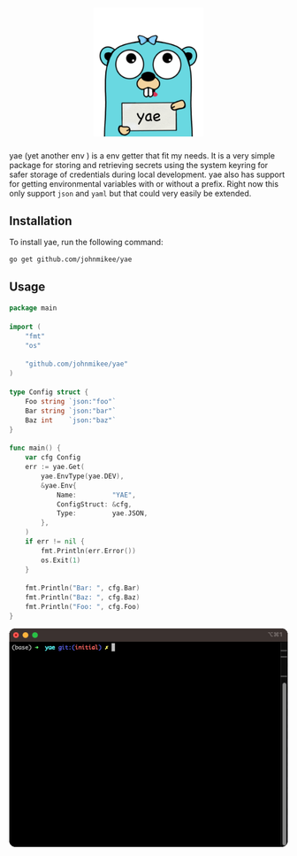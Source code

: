 <div align="center">
<h1 align="center">
<img src='.docs/media/yae.png'width="200" />
<br>
</h1>
</div>


yae (yet another env ) is a env getter that fit my needs. It is a very simple package for storing and retrieving secrets using the system keyring for safer storage of credentials during local development. yae also has support for getting environmental variables with or without a prefix. Right now this only support `json` and `yaml` but that could very easily be extended.

## Installation

To install yae, run the following command:

```shell
go get github.com/johnmikee/yae
```

## Usage

```go
package main

import (
	"fmt"
	"os"

	"github.com/johnmikee/yae"
)

type Config struct {
	Foo string `json:"foo"`
	Bar string `json:"bar"`
	Baz int    `json:"baz"`
}

func main() {
	var cfg Config
	err := yae.Get(
		yae.EnvType(yae.DEV),
		&yae.Env{
			Name:         "YAE",
			ConfigStruct: &cfg,
			Type:         yae.JSON,
		},
	)
	if err != nil {
		fmt.Println(err.Error())
		os.Exit(1)
	}

	fmt.Println("Bar: ", cfg.Bar)
	fmt.Println("Baz: ", cfg.Baz)
	fmt.Println("Foo: ", cfg.Foo)
}

```
![alt text](.docs/media/yae.gif)
